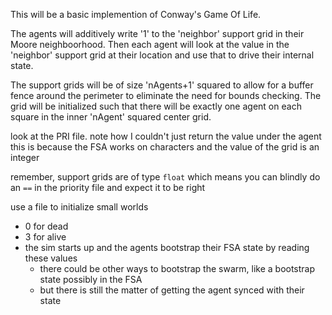 This will be a basic implemention of Conway's Game Of Life.

The agents will additively write '1' to the 'neighbor' support grid in their Moore neighboorhood.  Then each agent will look at the value in the 'neighbor' support grid at their location and use that to drive their internal state.

The support grids will be of size 'nAgents+1' squared to allow for a buffer fence around the perimeter to eliminate the need for bounds checking.  The grid will be initialized such that there will be exactly one agent on each square in the inner 'nAgent' squared center grid.

look at the PRI file.
note how I couldn't just return the value under the agent
this is because the FSA works on characters and the value of the grid is an integer

remember, support grids are of type `float` which means you can blindly do an `==` in the priority file and expect it to be right

use a file to initialize small worlds
- 0 for dead
- 3 for alive
- the sim starts up and the agents bootstrap their FSA state by reading these values
	- there could be other ways to bootstrap the swarm, like a bootstrap state possibly in the FSA
	- but there is still the matter of getting the agent synced with their state
